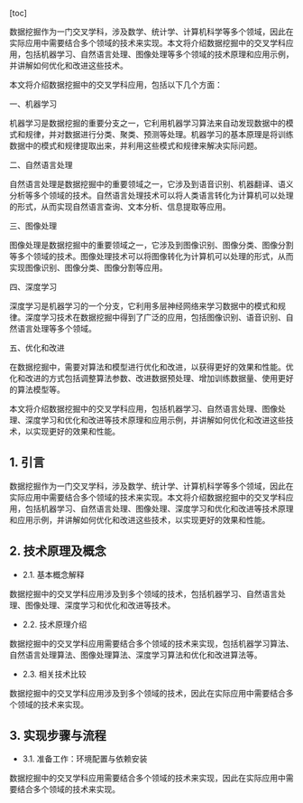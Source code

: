 
[toc]                    
                
                
数据挖掘作为一门交叉学科，涉及数学、统计学、计算机科学等多个领域，因此在实际应用中需要结合多个领域的技术来实现。本文将介绍数据挖掘中的交叉学科应用，包括机器学习、自然语言处理、图像处理等多个领域的技术原理和应用示例，并讲解如何优化和改进这些技术。

本文将介绍数据挖掘中的交叉学科应用，包括以下几个方面：

一、机器学习

机器学习是数据挖掘的重要分支之一，它利用机器学习算法来自动发现数据中的模式和规律，并对数据进行分类、聚类、预测等处理。机器学习的基本原理是将训练数据中的模式和规律提取出来，并利用这些模式和规律来解决实际问题。

二、自然语言处理

自然语言处理是数据挖掘中的重要领域之一，它涉及到语音识别、机器翻译、语义分析等多个领域的技术。自然语言处理技术可以将人类语言转化为计算机可以处理的形式，从而实现自然语言查询、文本分析、信息提取等应用。

三、图像处理

图像处理是数据挖掘中的重要领域之一，它涉及到图像识别、图像分类、图像分割等多个领域的技术。图像处理技术可以将图像转化为计算机可以处理的形式，从而实现图像识别、图像分类、图像分割等应用。

四、深度学习

深度学习是机器学习的一个分支，它利用多层神经网络来学习数据中的模式和规律。深度学习技术在数据挖掘中得到了广泛的应用，包括图像识别、语音识别、自然语言处理等多个领域。

五、优化和改进

在数据挖掘中，需要对算法和模型进行优化和改进，以获得更好的效果和性能。优化和改进的方式包括调整算法参数、改进数据预处理、增加训练数据量、使用更好的算法模型等。

本文将介绍数据挖掘中的交叉学科应用，包括机器学习、自然语言处理、图像处理、深度学习和优化和改进等技术原理和应用示例，并讲解如何优化和改进这些技术，以实现更好的效果和性能。

## 1. 引言

数据挖掘作为一门交叉学科，涉及数学、统计学、计算机科学等多个领域，因此在实际应用中需要结合多个领域的技术来实现。本文将介绍数据挖掘中的交叉学科应用，包括机器学习、自然语言处理、图像处理、深度学习和优化和改进等技术原理和应用示例，并讲解如何优化和改进这些技术，以实现更好的效果和性能。

## 2. 技术原理及概念

- 2.1. 基本概念解释

数据挖掘中的交叉学科应用涉及到多个领域的技术，包括机器学习、自然语言处理、图像处理、深度学习和优化和改进等技术。

- 2.2. 技术原理介绍

数据挖掘中的交叉学科应用需要结合多个领域的技术来实现，包括机器学习算法、自然语言处理算法、图像处理算法、深度学习算法和优化和改进算法等。

- 2.3. 相关技术比较

数据挖掘中的交叉学科应用涉及到多个领域的技术，因此在实际应用中需要结合多个领域的技术来实现。

## 3. 实现步骤与流程

- 3.1. 准备工作：环境配置与依赖安装

数据挖掘中的交叉学科应用需要结合多个领域的技术来实现，因此在实际应用中需要结合多个领域的技术来实现。

